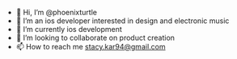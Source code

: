 - 👋 Hi, I’m @phoenixturtle
- 👀 I’m an ios developer interested in design and electronic music
- 🌱 I’m currently ios development
- 💞️ I’m looking to collaborate on product creation 
- 📫 How to reach me stacy.kar94@gmail.com

<!---
phoenixturtle/phoenixturtle is a ✨ special ✨ repository because its `README.md` (this file) appears on your GitHub profile.
You can click the Preview link to take a look at your changes.
--->
